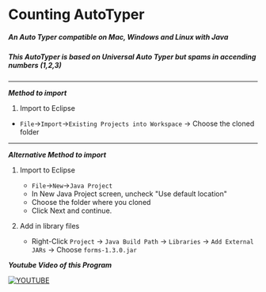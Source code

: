# Counting AutoTyper 
#####  An Auto Typer compatible on Mac, Windows and Linux with Java
##### This AutoTyper is based on Universal Auto Typer but spams in accending numbers (1,2,3)

***
***Method to import***

 1. Import to Eclipse 
* `File`→`Import`→`Existing Projects into Workspace` → Choose the cloned folder

----------

***Alternative Method to import***

 1. Import to Eclipse 
    * `File`→`New`→`Java Project` 
    * In New Java Project screen, uncheck "Use default location"
    * Choose the folder where you cloned
    * Click Next and continue. 

1. Add in library files
    * Right-Click `Project` → `Java Build Path` → `Libraries` → `Add External JARs` → Choose `forms-1.3.0.jar`

***Youtube Video of this Program***

[![YOUTUBE](http://img.youtube.com/vi/_wfQHhp8HPs/0.jpg)](http://www.youtube.com/watch?v=_wfQHhp8HPs)

